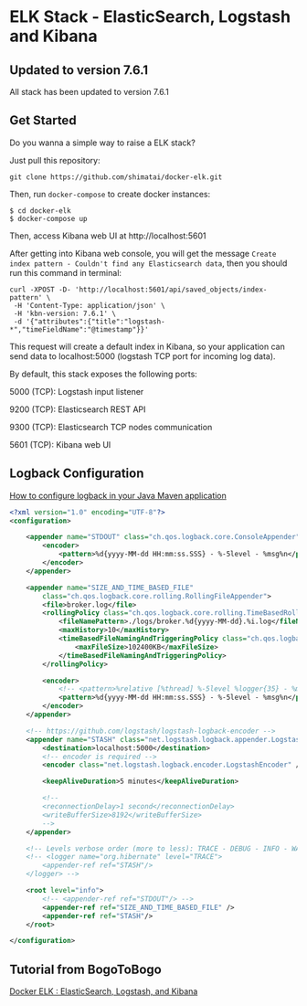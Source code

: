 # ELK Stack -  ElasticSearch, Logstash and Kibana

## Updated to version 7.6.1

All stack has been updated to version 7.6.1

## Get Started
Do you wanna a simple way to raise a ELK stack?

Just pull this repository:

`git clone https://github.com/shimatai/docker-elk.git`

Then, run `docker-compose` to create docker instances:

```
$ cd docker-elk
$ docker-compose up
```

Then, access Kibana web UI at http://localhost:5601

After getting into Kibana web console, you will get the message `Create index pattern - Couldn't find any Elasticsearch data`, then you should run this command in terminal:

```
curl -XPOST -D- 'http://localhost:5601/api/saved_objects/index-pattern' \
 -H 'Content-Type: application/json' \
 -H 'kbn-version: 7.6.1' \
 -d '{"attributes":{"title":"logstash-*","timeFieldName":"@timestamp"}}'
```

This request will create a default index in Kibana, so your application can send data to localhost:5000 (logstash TCP port for incoming log data).

By default, this stack exposes the following ports:

5000 (TCP): Logstash input listener

9200 (TCP): Elasticsearch REST API

9300 (TCP): Elasticsearch TCP nodes communication

5601 (TCP): Kibana web UI

## Logback Configuration

[How to configure logback in your Java Maven application](https://lankydan.dev/2019/01/09/configuring-logback-with-spring-boot)

```xml
<?xml version="1.0" encoding="UTF-8"?>
<configuration>

	<appender name="STDOUT" class="ch.qos.logback.core.ConsoleAppender">
		<encoder>
			<pattern>%d{yyyy-MM-dd HH:mm:ss.SSS} - %-5level - %msg%n</pattern>
		</encoder>
	</appender>

	<appender name="SIZE_AND_TIME_BASED_FILE"
		class="ch.qos.logback.core.rolling.RollingFileAppender">
		<file>broker.log</file>
		<rollingPolicy class="ch.qos.logback.core.rolling.TimeBasedRollingPolicy">
			<fileNamePattern>./logs/broker.%d{yyyy-MM-dd}.%i.log</fileNamePattern>
			<maxHistory>10</maxHistory>
			<timeBasedFileNamingAndTriggeringPolicy class="ch.qos.logback.core.rolling.SizeAndTimeBasedFNATP">
				<maxFileSize>102400KB</maxFileSize>
			</timeBasedFileNamingAndTriggeringPolicy>
		</rollingPolicy>

		<encoder>
			<!-- <pattern>%relative [%thread] %-5level %logger{35} - %msg%n</pattern> -->
			<pattern>%d{yyyy-MM-dd HH:mm:ss.SSS} - %-5level - %msg%n</pattern>
		</encoder>
	</appender>

	<!-- https://github.com/logstash/logstash-logback-encoder -->
	<appender name="STASH" class="net.logstash.logback.appender.LogstashTcpSocketAppender">
        <destination>localhost:5000</destination>
        <!-- encoder is required -->
        <encoder class="net.logstash.logback.encoder.LogstashEncoder" />

        <keepAliveDuration>5 minutes</keepAliveDuration>

        <!--
        <reconnectionDelay>1 second</reconnectionDelay>
        <writeBufferSize>8192</writeBufferSize>
        -->
    </appender>

	<!-- Levels verbose order (more to less): TRACE - DEBUG - INFO - WARN - ERROR -->
    <!-- <logger name="org.hibernate" level="TRACE">
        <appender-ref ref="STASH"/>
    </logger> -->

	<root level="info">
		<!-- <appender-ref ref="STDOUT"/> -->
		<appender-ref ref="SIZE_AND_TIME_BASED_FILE" />
		<appender-ref ref="STASH"/>
	</root>

</configuration>
```

## Tutorial from BogoToBogo
[Docker ELK : ElasticSearch, Logstash, and Kibana](https://www.bogotobogo.com/DevOps/Docker/Docker_ELK_ElasticSearch_Logstash_Kibana.php)
